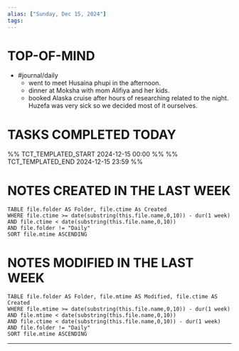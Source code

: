 ```yaml
---
alias: ["Sunday, Dec 15, 2024"]
tags: 
---
```

# TOP-OF-MIND
- #journal/daily 
	- went to meet Husaina phupi in the afternoon.
	- dinner at Moksha with mom Alifiya and her kids. 
	- booked Alaska cruise after hours of researching related to the night. Huzefa was very sick so we decided most of it ourselves.

# TASKS COMPLETED TODAY
%% TCT_TEMPLATED_START 2024-12-15 00:00 %%
%% TCT_TEMPLATED_END 2024-12-15 23:59 %%


# NOTES CREATED IN THE LAST WEEK
``` dataview
TABLE file.folder AS Folder, file.ctime As Created
WHERE file.ctime >= date(substring(this.file.name,0,10)) - dur(1 week) 
AND file.ctime < date(substring(this.file.name,0,10)) 
AND file.folder != "Daily"
SORT file.mtime ASCENDING
```

# NOTES MODIFIED IN THE LAST WEEK
``` dataview
TABLE file.folder AS Folder, file.mtime AS Modified, file.ctime AS Created
WHERE file.mtime >= date(substring(this.file.name,0,10)) - dur(1 week)
AND file.mtime < date(substring(this.file.name,0,10))
AND file.ctime < date(substring(this.file.name,0,10)) - dur(1 week)
AND file.folder != "Daily"
SORT file.mtime ASCENDING
```
---

